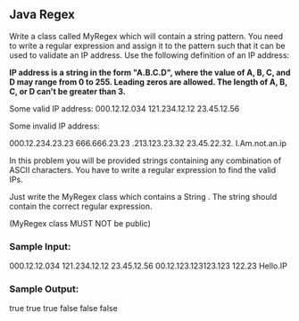 ## Java Regex
Write a class called MyRegex which will contain a string pattern. 
You need to write a regular expression and assign it to the pattern such that it can be used to validate an IP address. 
Use the following definition of an IP address:

**IP address is a string in the form "A.B.C.D", where the value of A, B, C, and D may range from 0 to 255. 
Leading zeros are allowed. The length of A, B, C, or D can't be greater than 3.**

Some valid IP address:
000.12.12.034
121.234.12.12
23.45.12.56

Some invalid IP address:

000.12.234.23.23
666.666.23.23
.213.123.23.32
23.45.22.32.
I.Am.not.an.ip

In this problem you will be provided strings containing any combination of ASCII characters. You have to write a regular expression to find the valid IPs.

Just write the MyRegex class which contains a String . The string should contain the correct regular expression.

(MyRegex class MUST NOT be public)

### Sample Input:
000.12.12.034
121.234.12.12
23.45.12.56
00.12.123.123123.123
122.23
Hello.IP

### Sample Output:
true
true
true
false
false
false

